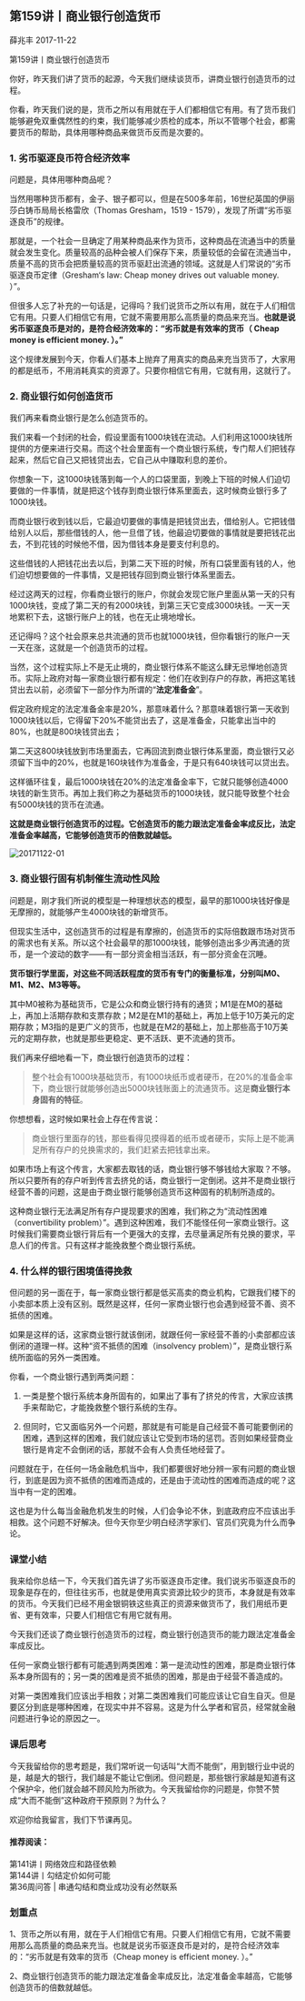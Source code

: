 
## 第159讲丨商业银行创造货币


薛兆丰
2017-11-22

第159讲丨商业银行创造货币

你好，昨天我们讲了货币的起源，今天我们继续谈货币，讲商业银行创造货币的过程。

你看，昨天我们说的是，货币之所以有用就在于人们都相信它有用。有了货币我们能够避免双重偶然性的约束，我们能够减少质检的成本，所以不管哪个社会，都需要货币的帮助，具体用哪种商品来做货币反而是次要的。

### 1. 劣币驱逐良币符合经济效率

问题是，具体用哪种商品呢？

当然用哪种货币都有，金子、银子都可以，但是在500多年前，16世纪英国的伊丽莎白铸币局局长格雷欣（Thomas Gresham，1519 - 1579），发现了所谓“劣币驱逐良币”的规律。

那就是，一个社会一旦确定了用某种商品来作为货币，这种商品在流通当中的质量就会发生变化。质量较高的品种会被人们保存下来，质量较低的会留在流通当中，质量不高的货币会把质量较高的货币驱赶出流通的领域。这就是人们常说的“劣币驱逐良币定律（Gresham‘s law: Cheap money drives out valuable money. ）”。

但很多人忘了补充的一句话是，记得吗？我们说货币之所以有用，就在于人们相信它有用。只要人们相信它有用，它就不需要用那么高质量的商品来充当。**也就是说劣币驱逐良币是对的，是符合经济效率的：“劣币就是有效率的货币（ Cheap money is efficient money. ）。”**

这个规律发展到今天，你看人们基本上抛弃了用真实的商品来充当货币了，大家用的都是纸币，不用消耗真实的资源了。只要你相信它有用，它就有用，这就行了。

### 2. 商业银行如何创造货币

我们再来看商业银行是怎么创造货币的。

我们来看一个封闭的社会，假设里面有1000块钱在流动。人们利用这1000块钱所提供的方便来进行交易。而这个社会里面有一个商业银行系统，专门帮人们把钱存起来，然后它自己又把钱贷出去，它自己从中赚取利息的差价。

你想象一下，这1000块钱落到每一个人的口袋里面，到晚上下班的时候人们迫切要做的一件事情，就是把这个钱存到商业银行体系里面去，这时候商业银行多了1000块钱。

而商业银行收到钱以后，它最迫切要做的事情是把钱贷出去，借给别人。它把钱借给别人以后，那些借钱的人，他一旦借了钱，他最迫切要做的事情就是要把钱花出去，不到花钱的时候他不借，因为借钱本身是要支付利息的。

这些借钱的人把钱花出去以后，到第二天下班的时候，所有口袋里面有钱的人，他们迫切想要做的一件事情，又是把钱存回到商业银行体系里面去。

经过这两天的过程，你看商业银行的账户，你就会发现它账户里面从第一天的只有1000块钱，变成了第二天的有2000块钱，到第三天它变成3000块钱。一天一天地累积下去，这银行账户上的钱，也在无止境地增长。

还记得吗？这个社会原来总共流通的货币也就1000块钱，但你看银行的账户一天一天在涨，这就是一个创造货币的过程。

当然，这个过程实际上不是无止境的，商业银行体系不能这么肆无忌惮地创造货币。实际上政府对每一家商业银行都有规定：他们在收到存户的存款，再把这笔钱贷出去以前，必须留下一部分作为所谓的“**法定准备金**”。

假定政府规定的法定准备金率是20%，那意味着什么？那意味着银行第一天收到1000块钱以后，它得留下20%不能贷出去了，这是准备金，只能拿出当中的80%，也就是800块钱贷出去；

第二天这800块钱放到市场里面去，它再回流到商业银行体系里面，商业银行又必须留下当中的20%，也就是160块钱作为准备金，于是只有640块钱可以贷出去。

这样循环往复，最后1000块钱在20%的法定准备金率下，它就只能够创造4000块钱的新生货币。再加上我们称之为基础货币的1000块钱，就只能导致整个社会有5000块钱的货币在流通。

**这就是商业银行创造货币的过程。它创造货币的能力跟法定准备金率成反比，法定准备金率越高，它能够创造货币的倍数就越低。**


![20171122-01](https://note.youdao.com/yws/api/personal/file/4ACA1C8A45E447E9844AA5C6F0A683BF?method=download&shareKey=71a2b675da2b16438648e2054ba0a199)


### 3. 商业银行固有机制催生流动性风险

问题是，刚才我们所说的模型是一种理想状态的模型，最早的那1000块钱好像是无摩擦的，就能够产生4000块钱的新增货币。

但现实生活中，这创造货币的过程是有摩擦的，创造货币的实际倍数跟市场对货币的需求也有关系。所以这个社会最早的那1000块钱，能够创造出多少再流通的货币，是一个波动的数字——有一部分资金相当活跃，有一部分资金在沉睡。

**货币银行学里面，对这些不同活跃程度的货币有专门的衡量标准，分别叫M0、M1、M2、M3等等。**

其中M0被称为基础货币，它是公众和商业银行持有的通货；M1是在M0的基础上，再加上活期存款和支票存款；M2是在M1的基础上，再加上低于10万美元的定期存款；M3指的是更广义的货币，也就是在M2的基础上，加上那些高于10万美元的定期存款，也就是那些更稳定、更不活跃、更不流通的货币。

我们再来仔细地看一下，商业银行创造货币的过程：

> 整个社会有1000块基础货币，有1000块纸币或者硬币，在20%的准备金率下，商业银行就能够创造出5000块钱账面上的流通货币。这是**商业银行本身固有的特征**。

你想想看，这时候如果社会上存在传言说：

> 商业银行里面存的钱，那些看得见摸得着的纸币或者硬币，实际上是不能满足所有存户的兑换需求的，我们赶紧去把钱拿出来。

如果市场上有这个传言，大家都去取钱的话，商业银行够不够钱给大家取？不够。所以只要所有的存户听到传言去挤兑的话，商业银行一定倒闭。这并不是商业银行经营不善的问题，这是由于商业银行能够创造货币这种固有的机制所造成的。

这种商业银行无法满足所有存户提现要求的困难，我们称之为“流动性困难（convertibility  problem）”。遇到这种困难，我们不能怪任何一家商业银行。这时候我们需要商业银行背后有一个更强大的支撑，去尽量满足所有兑换的要求，平息人们的传言。只有这样才能挽救整个商业银行系统。

### 4. 什么样的银行困境值得挽救

但问题的另一面在于，每一家商业银行都是低买高卖的商业机构，它跟我们楼下的小卖部本质上没有区别。既然是这样，任何一家商业银行也会遇到经营不善、资不抵债的困难。

如果是这样的话，这家商业银行就该倒闭，就跟任何一家经营不善的小卖部都应该倒闭的道理一样。这种“资不抵债的困难（insolvency problem）”，是商业银行系统所面临的另外一类困难。

你看，一个商业银行遇到两类问题：

1. 一类是整个银行系统本身所固有的，如果出了事有了挤兑的传言，大家应该携手来帮助它，才能挽救整个银行系统的生存。

2. 但同时，它又面临另外一个问题，那就是有可能是自己经营不善可能要倒闭的困难，遇到这样的困难，我们就应该让它受到市场的惩罚。否则如果经营商业银行是肯定不会倒闭的话，那就不会有人负责任地经营了。

问题就在于，在任何一场金融危机当中，我们都要很好地分辨一家有问题的商业银行，到底是因为资不抵债的困难而造成的，还是由于流动性的困难而造成的呢？这当中有一定的困难。

这也是为什么每当金融危机发生的时候，人们会争论不休，到底政府应不应该出手相救。这个问题不好解决。但今天你至少明白经济学家们、官员们究竟为什么而争论。

### 课堂小结

我来给你总结一下，今天我们首先讲了劣币驱逐良币定律。我们说劣币驱逐良币的现象是存在的，但往往劣币，也就是使用真实资源比较少的货币，本身就是有效率的货币。今天我们已经不用金银铜铁这些真正的资源来做货币了，我们用纸币更省、更有效率，只要人们相信它有用它就有用。

今天我们还谈了商业银行创造货币的过程，商业银行创造货币的能力跟法定准备金率成反比。

任何一家商业银行都有可能遇到两类困难：第一是流动性的困难，那是商业银行体系本身所固有的；另一类的困难是资不抵债的困难，那是由于经营不善造成的。

对第一类困难我们应该出手相救；对第二类困难我们可能应该让它自生自灭。但是要区分到底是哪种困难，在现实中并不容易。这是为什么学者和官员，经常就金融问题进行争论的原因之一。

### 课后思考

今天我留给你的思考题是，我们常听说一句话叫“大而不能倒”，用到银行业中说的是，越是大的银行，我们越是不能让它倒闭。但问题是，那些银行家越是知道有这个保护伞，他们就会越不顾风险为所欲为。今天我留给你的问题是，你赞不赞成“大而不能倒”这种政府干预原则？为什么？

欢迎你给我留言，我们下节课再见。

#### 推荐阅读：
第141讲丨网络效应和路径依赖  
第144讲丨勾结定价如何可能  
第36周问答 | 串通勾结和商业成功没有必然联系  


### 划重点

1、货币之所以有用，就在于人们相信它有用。只要人们相信它有用，它就不需要用那么高质量的商品来充当。也就是说劣币驱逐良币是对的，是符合经济效率的：“劣币就是有效率的货币（Cheap money is efficient money. ）。”

2、商业银行创造货币的能力跟法定准备金率成反比，法定准备金率越高，它能够创造货币的倍数就越低。